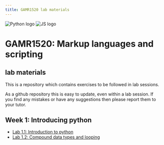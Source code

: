 ```yaml
---
title: GAMR1520 lab materials
---
```


<div class="row">
    <img class="logo" src="https://www.python.org/static/community_logos/python-logo-generic.svg" alt="Python logo">
    <img class="logo" src="https://upload.wikimedia.org/wikipedia/commons/9/99/Unofficial_JavaScript_logo_2.svg" alt="JS logo">
</div>

# GAMR1520: Markup languages and scripting

## lab materials

This is a repository which contains exercises to be followed in lab sessions.

As a github repository this is easy to update, even within a lab session.
If you find any mistakes or have any suggestions then please report them to your tutor.

## Week 1: Introducing python

- [Lab 1.1: Introduction to python](lab-1.1)
- [Lab 1.2: Compound data types and looping](lab-1.2)
